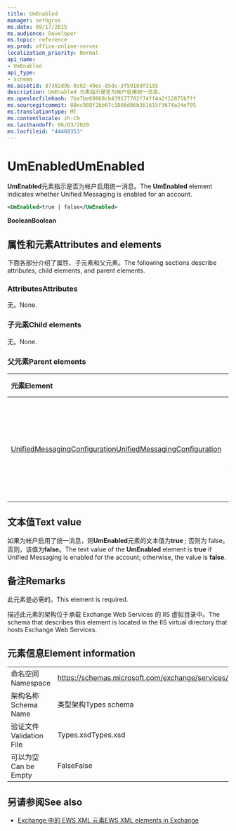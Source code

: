 ```yaml
---
title: UmEnabled
manager: sethgros
ms.date: 09/17/2015
ms.audience: Developer
ms.topic: reference
ms.prod: office-online-server
localization_priority: Normal
api_name:
- UmEnabled
api_type:
- schema
ms.assetid: 87382d9b-0c02-49ec-85dc-3f5918df3195
description: UmEnabled 元素指示是否为帐户启用统一消息。
ms.openlocfilehash: 7ba7be69868cb439177702f74ff4a2f12875b7ff
ms.sourcegitcommit: 88ec988f2bb67c1866d06b361615f3674a24e795
ms.translationtype: MT
ms.contentlocale: zh-CN
ms.lasthandoff: 06/03/2020
ms.locfileid: "44468353"
---
```

# <a name="umenabled"></a><span data-ttu-id="00715-103">UmEnabled</span><span class="sxs-lookup"><span data-stu-id="00715-103">UmEnabled</span></span>

<span data-ttu-id="00715-104">**UmEnabled**元素指示是否为帐户启用统一消息。</span><span class="sxs-lookup"><span data-stu-id="00715-104">The **UmEnabled** element indicates whether Unified Messaging is enabled for an account.</span></span> 
  
```XML
<UmEnabled>true | false</UmEnabled>
```

 <span data-ttu-id="00715-105">**Boolean**</span><span class="sxs-lookup"><span data-stu-id="00715-105">**Boolean**</span></span>
## <a name="attributes-and-elements"></a><span data-ttu-id="00715-106">属性和元素</span><span class="sxs-lookup"><span data-stu-id="00715-106">Attributes and elements</span></span>

<span data-ttu-id="00715-107">下面各部分介绍了属性、子元素和父元素。</span><span class="sxs-lookup"><span data-stu-id="00715-107">The following sections describe attributes, child elements, and parent elements.</span></span>
  
### <a name="attributes"></a><span data-ttu-id="00715-108">Attributes</span><span class="sxs-lookup"><span data-stu-id="00715-108">Attributes</span></span>

<span data-ttu-id="00715-109">无。</span><span class="sxs-lookup"><span data-stu-id="00715-109">None.</span></span>
  
### <a name="child-elements"></a><span data-ttu-id="00715-110">子元素</span><span class="sxs-lookup"><span data-stu-id="00715-110">Child elements</span></span>

<span data-ttu-id="00715-111">无。</span><span class="sxs-lookup"><span data-stu-id="00715-111">None.</span></span>
  
### <a name="parent-elements"></a><span data-ttu-id="00715-112">父元素</span><span class="sxs-lookup"><span data-stu-id="00715-112">Parent elements</span></span>

|<span data-ttu-id="00715-113">**元素**</span><span class="sxs-lookup"><span data-stu-id="00715-113">**Element**</span></span>|<span data-ttu-id="00715-114">**说明**</span><span class="sxs-lookup"><span data-stu-id="00715-114">**Description**</span></span>|
|:-----|:-----|
|[<span data-ttu-id="00715-115">UnifiedMessagingConfiguration</span><span class="sxs-lookup"><span data-stu-id="00715-115">UnifiedMessagingConfiguration</span></span>](unifiedmessagingconfiguration.md) <br/> |<span data-ttu-id="00715-116">包含统一消息服务的服务配置信息。</span><span class="sxs-lookup"><span data-stu-id="00715-116">Contains service configuration information for the Unified Messaging service.</span></span>  <br/> |
   
## <a name="text-value"></a><span data-ttu-id="00715-117">文本值</span><span class="sxs-lookup"><span data-stu-id="00715-117">Text value</span></span>

<span data-ttu-id="00715-118">如果为帐户启用了统一消息，则**UmEnabled**元素的文本值为**true** ; 否则为 false。否则，该值为**false**。</span><span class="sxs-lookup"><span data-stu-id="00715-118">The text value of the **UmEnabled** element is **true** if Unified Messaging is enabled for the account; otherwise, the value is **false**.</span></span>
  
## <a name="remarks"></a><span data-ttu-id="00715-119">备注</span><span class="sxs-lookup"><span data-stu-id="00715-119">Remarks</span></span>

<span data-ttu-id="00715-120">此元素是必需的。</span><span class="sxs-lookup"><span data-stu-id="00715-120">This element is required.</span></span>
  
<span data-ttu-id="00715-121">描述此元素的架构位于承载 Exchange Web Services 的 IIS 虚拟目录中。</span><span class="sxs-lookup"><span data-stu-id="00715-121">The schema that describes this element is located in the IIS virtual directory that hosts Exchange Web Services.</span></span>
  
## <a name="element-information"></a><span data-ttu-id="00715-122">元素信息</span><span class="sxs-lookup"><span data-stu-id="00715-122">Element information</span></span>

|||
|:-----|:-----|
|<span data-ttu-id="00715-123">命名空间</span><span class="sxs-lookup"><span data-stu-id="00715-123">Namespace</span></span>  <br/> |https://schemas.microsoft.com/exchange/services/2006/types  <br/> |
|<span data-ttu-id="00715-124">架构名称</span><span class="sxs-lookup"><span data-stu-id="00715-124">Schema Name</span></span>  <br/> |<span data-ttu-id="00715-125">类型架构</span><span class="sxs-lookup"><span data-stu-id="00715-125">Types schema</span></span>  <br/> |
|<span data-ttu-id="00715-126">验证文件</span><span class="sxs-lookup"><span data-stu-id="00715-126">Validation File</span></span>  <br/> |<span data-ttu-id="00715-127">Types.xsd</span><span class="sxs-lookup"><span data-stu-id="00715-127">Types.xsd</span></span>  <br/> |
|<span data-ttu-id="00715-128">可以为空</span><span class="sxs-lookup"><span data-stu-id="00715-128">Can be Empty</span></span>  <br/> |<span data-ttu-id="00715-129">False</span><span class="sxs-lookup"><span data-stu-id="00715-129">False</span></span>  <br/> |
   
## <a name="see-also"></a><span data-ttu-id="00715-130">另请参阅</span><span class="sxs-lookup"><span data-stu-id="00715-130">See also</span></span>



- [<span data-ttu-id="00715-131">Exchange 中的 EWS XML 元素</span><span class="sxs-lookup"><span data-stu-id="00715-131">EWS XML elements in Exchange</span></span>](ews-xml-elements-in-exchange.md)

